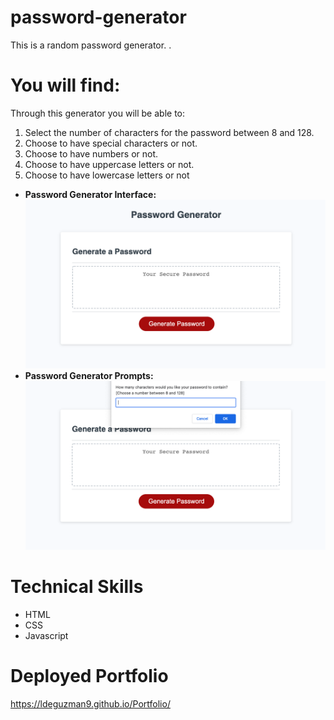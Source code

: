 # password-generator

This is a random password generator. .

# You will find:

Through this generator you will be able to:

1. Select the number of characters for the password between 8 and 128.
2. Choose to have special characters or not.
3. Choose to have numbers or not.
4. Choose to have uppercase letters or not.
5. Choose to have lowercase letters or not

- **Password Generator Interface:** 
  ![Generator](https://github.com/Ldeguzman9/password-generator/blob/main/assets/images/PW%20Generator.png?raw=true)
- **Password Generator Prompts:** 
  ![Prompts](https://github.com/Ldeguzman9/password-generator/blob/main/assets/images/PW%20generator%20prompts.png?raw=true)

# Technical Skills

- HTML
- CSS
- Javascript

# Deployed Portfolio

https://ldeguzman9.github.io/Portfolio/
